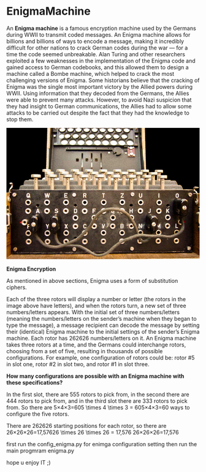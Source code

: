 # EnigmaMachine

An **Enigma machine** is a famous encryption machine used by the Germans during WWII to transmit coded messages. An Enigma machine allows for billions and billions of ways to encode a message, making it incredibly difficult for other nations to crack German codes during the war — for a time the code seemed unbreakable. Alan Turing and other researchers exploited a few weaknesses in the implementation of the Enigma code and gained access to German codebooks, and this allowed them to design a machine called a Bombe machine, which helped to crack the most challenging versions of Enigma. Some historians believe that the cracking of Enigma was the single most important victory by the Allied powers during WWII. Using information that they decoded from the Germans, the Allies were able to prevent many attacks. However, to avoid Nazi suspicion that they had insight to German communications, the Allies had to allow some attacks to be carried out despite the fact that they had the knowledge to stop them. 


![](https://github.com/amiritoo/EnigmaMachine/blob/master/image/iVvdZithen-800px-enigma-plugboard.jpg)

**Enigma Encryption**

As mentioned in above sections, Enigma uses a form of substitution ciphers.

Each of the three rotors will display a number or letter (the rotors in the image above have letters), and when the rotors turn, a new set of three numbers/letters appears. With the initial set of three numbers/letters (meaning the numbers/letters on the sender’s machine when they began to type the message), a message recipient can decode the message by setting their (identical) Enigma machine to the initial settings of the sender’s Enigma machine. Each rotor has 262626 numbers/letters on it. An Enigma machine takes three rotors at a time, and the Germans could interchange rotors, choosing from a set of five, resulting in thousands of possible configurations. For example, one configuration of rotors could be: rotor #5 in slot one, rotor #2 in slot two, and rotor #1 in slot three.

**How many configurations are possible with an Enigma machine with these specifications?**

In the first slot, there are 555 rotors to pick from, in the second there are 444 rotors to pick from, and in the third slot there are 333 rotors to pick from. So there are 5×4×3=605 \times 4 \times 3 = 605×4×3=60 ways to configure the five rotors.

There are 262626 starting positions for each rotor, so there are 26×26×26=17,57626 \times 26 \times 26 = 17,576 26×26×26=17,576


first run the config_enigma.py for enimga configuration setting then run the main progmram enigma.py


hope u enjoy IT ;)
